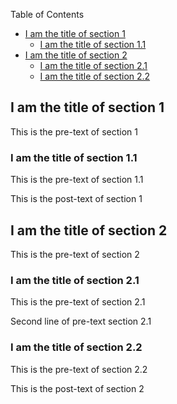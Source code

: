 Table of Contents

- [I am the title of section 1](I-am-the-title-of-section-1)
  - [I am the title of section 1.1](I-am-the-title-of-section-1.1)
- [I am the title of section 2](I-am-the-title-of-section-2)
  - [I am the title of section 2.1](I-am-the-title-of-section-2.1)
  - [I am the title of section 2.2](I-am-the-title-of-section-2.2)

## I am the title of section 1

This is the pre-text of section 1

### I am the title of section 1.1

This is the pre-text of section 1.1

This is the post-text of section 1

## I am the title of section 2

This is the pre-text of section 2

### I am the title of section 2.1

This is the pre-text of section 2.1

Second line of pre-text section 2.1

### I am the title of section 2.2

This is the pre-text of section 2.2

This is the post-text of section 2

